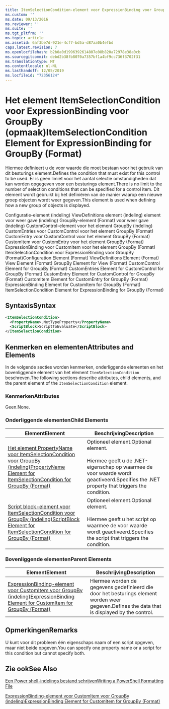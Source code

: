 ```yaml
---
title: ItemSelectionCondition-element voor ExpressionBinding voor GroupBy (indeling) | Microsoft Docs
ms.custom: ''
ms.date: 09/13/2016
ms.reviewer: ''
ms.suite: ''
ms.tgt_pltfrm: ''
ms.topic: article
ms.assetid: 6af3be7d-921e-4cf7-bd5a-d87aa0b4efbd
caps.latest.revision: 7
ms.openlocfilehash: b2b0a0d1996392614807e08b820a72978e38a0cb
ms.sourcegitcommit: debd2b38fb8070a7357bf1a4bf9cc736f3702f31
ms.translationtype: MT
ms.contentlocale: nl-NL
ms.lasthandoff: 12/05/2019
ms.locfileid: "72356124"
---
```

# <a name="itemselectioncondition-element-for-expressionbinding-for-groupby-format"></a><span data-ttu-id="076ab-102">Het element ItemSelectionCondition voor ExpressionBinding voor GroupBy (opmaak)</span><span class="sxs-lookup"><span data-stu-id="076ab-102">ItemSelectionCondition Element for ExpressionBinding for GroupBy (Format)</span></span>

<span data-ttu-id="076ab-103">Hiermee definieert u de voor waarde die moet bestaan voor het gebruik van dit besturings element.</span><span class="sxs-lookup"><span data-stu-id="076ab-103">Defines the condition that must exist for this control to be used.</span></span> <span data-ttu-id="076ab-104">Er is geen limiet voor het aantal selectie omstandigheden dat kan worden opgegeven voor een besturings element.</span><span class="sxs-lookup"><span data-stu-id="076ab-104">There is no limit to the number of selection conditions that can be specified for a control item.</span></span> <span data-ttu-id="076ab-105">Dit element wordt gebruikt bij het definiëren van de manier waarop een nieuwe groep objecten wordt weer gegeven.</span><span class="sxs-lookup"><span data-stu-id="076ab-105">This element is used when defining how a new group of objects is displayed.</span></span>

<span data-ttu-id="076ab-106">Configuratie-element (indeling) ViewDefinitions element (indeling) element voor weer gave (indeling) GroupBy-element (Format) voor weer gave (indeling) CustomControl-element voor het element GroupBy (indeling) CustomEntries voor CustomControl voor het element GroupBy (Format) CustomEntry voor CustomControl voor het element GroupBy (Format) CustomItem voor CustomEntry voor het element GroupBy (Format) ExpressionBinding voor CustomItem voor het element GroupBy (Format) ItemSelectionCondition voor ExpressionBinding voor GroupBy (Format)</span><span class="sxs-lookup"><span data-stu-id="076ab-106">Configuration Element (Format) ViewDefinitions Element (Format) View Element (Format) GroupBy Element for View (Format) CustomControl Element for GroupBy (Format) CustomEntries Element for CustomControl for GroupBy (Format) CustomEntry Element for CustomControl for GroupBy (Format) CustomItem Element for CustomEntry for GroupBy (Format) ExpressionBinding Element for CustomItem for GroupBy (Format) ItemSelectionCondition Element for ExpressionBinding for GroupBy (Format)</span></span>

## <a name="syntax"></a><span data-ttu-id="076ab-107">Syntaxis</span><span class="sxs-lookup"><span data-stu-id="076ab-107">Syntax</span></span>

```xml
<ItemSelectionCondition>
  <PropertyName>.NetTypeProperty</PropertyName>
  <ScriptBlock>ScriptToEvaluate</ScriptBlock>
</ItemSelectionCondition>
```

## <a name="attributes-and-elements"></a><span data-ttu-id="076ab-108">Kenmerken en elementen</span><span class="sxs-lookup"><span data-stu-id="076ab-108">Attributes and Elements</span></span>

<span data-ttu-id="076ab-109">In de volgende secties worden kenmerken, onderliggende elementen en het bovenliggende element van het element `ItemSelectionCondition` beschreven.</span><span class="sxs-lookup"><span data-stu-id="076ab-109">The following sections describe attributes, child elements, and the parent element of the `ItemSelectionCondition` element.</span></span>

### <a name="attributes"></a><span data-ttu-id="076ab-110">Kenmerken</span><span class="sxs-lookup"><span data-stu-id="076ab-110">Attributes</span></span>

<span data-ttu-id="076ab-111">Geen.</span><span class="sxs-lookup"><span data-stu-id="076ab-111">None.</span></span>

### <a name="child-elements"></a><span data-ttu-id="076ab-112">Onderliggende elementen</span><span class="sxs-lookup"><span data-stu-id="076ab-112">Child Elements</span></span>

|<span data-ttu-id="076ab-113">Element</span><span class="sxs-lookup"><span data-stu-id="076ab-113">Element</span></span>|<span data-ttu-id="076ab-114">Beschrijving</span><span class="sxs-lookup"><span data-stu-id="076ab-114">Description</span></span>|
|-------------|-----------------|
|[<span data-ttu-id="076ab-115">Het element PropertyName voor ItemSelectionCondition voor GroupBy (indeling)</span><span class="sxs-lookup"><span data-stu-id="076ab-115">PropertyName Element for ItemSelectionCondition for GroupBy (Format)</span></span>](./propertyname-element-for-itemselectioncondition-for-groupby-format.md)|<span data-ttu-id="076ab-116">Optioneel element.</span><span class="sxs-lookup"><span data-stu-id="076ab-116">Optional element.</span></span><br /><br /> <span data-ttu-id="076ab-117">Hiermee geeft u de .NET-eigenschap op waarmee de voor waarde wordt geactiveerd.</span><span class="sxs-lookup"><span data-stu-id="076ab-117">Specifies the .NET property that triggers the condition.</span></span>|
|[<span data-ttu-id="076ab-118">Script block-element voor ItemSelectionCondition voor GroupBy (indeling)</span><span class="sxs-lookup"><span data-stu-id="076ab-118">ScriptBlock Element for ItemSelectionCondition for GroupBy (Format)</span></span>](./scriptblock-element-for-itemselectioncondition-for-groupby-format.md)|<span data-ttu-id="076ab-119">Optioneel element.</span><span class="sxs-lookup"><span data-stu-id="076ab-119">Optional element.</span></span><br /><br /> <span data-ttu-id="076ab-120">Hiermee geeft u het script op waarmee de voor waarde wordt geactiveerd.</span><span class="sxs-lookup"><span data-stu-id="076ab-120">Specifies the script that triggers the condition.</span></span>|

### <a name="parent-elements"></a><span data-ttu-id="076ab-121">Bovenliggende elementen</span><span class="sxs-lookup"><span data-stu-id="076ab-121">Parent Elements</span></span>

|<span data-ttu-id="076ab-122">Element</span><span class="sxs-lookup"><span data-stu-id="076ab-122">Element</span></span>|<span data-ttu-id="076ab-123">Beschrijving</span><span class="sxs-lookup"><span data-stu-id="076ab-123">Description</span></span>|
|-------------|-----------------|
|[<span data-ttu-id="076ab-124">ExpressionBinding-element voor CustomItem voor GroupBy (indeling)</span><span class="sxs-lookup"><span data-stu-id="076ab-124">ExpressionBinding Element for CustomItem for GroupBy (Format)</span></span>](./expressionbinding-element-for-customitem-for-groupby-format.md)|<span data-ttu-id="076ab-125">Hiermee worden de gegevens gedefinieerd die door het besturings element worden weer gegeven.</span><span class="sxs-lookup"><span data-stu-id="076ab-125">Defines the data that is displayed by the control.</span></span>|

## <a name="remarks"></a><span data-ttu-id="076ab-126">Opmerkingen</span><span class="sxs-lookup"><span data-stu-id="076ab-126">Remarks</span></span>

<span data-ttu-id="076ab-127">U kunt voor dit probleem één eigenschaps naam of een script opgeven, maar niet beide opgeven.</span><span class="sxs-lookup"><span data-stu-id="076ab-127">You can specify one property name or a script for this condition but cannot specify both.</span></span>

## <a name="see-also"></a><span data-ttu-id="076ab-128">Zie ook</span><span class="sxs-lookup"><span data-stu-id="076ab-128">See Also</span></span>

[<span data-ttu-id="076ab-129">Een Power shell-indelings bestand schrijven</span><span class="sxs-lookup"><span data-stu-id="076ab-129">Writing a PowerShell Formatting File</span></span>](./writing-a-powershell-formatting-file.md)

[<span data-ttu-id="076ab-130">ExpressionBinding-element voor CustomItem voor GroupBy (indeling)</span><span class="sxs-lookup"><span data-stu-id="076ab-130">ExpressionBinding Element for CustomItem for GroupBy (Format)</span></span>](./expressionbinding-element-for-customitem-for-groupby-format.md)
